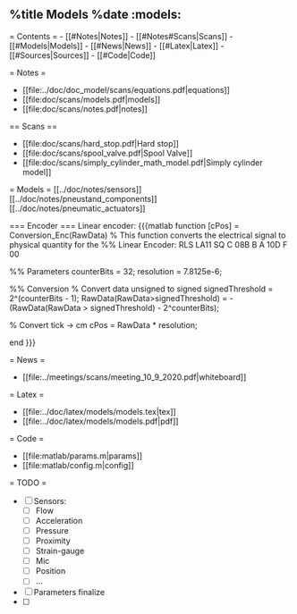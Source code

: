 %title Models
%date
:models:
----
= Contents =
    - [[#Notes|Notes]]
        - [[#Notes#Scans|Scans]]
    - [[#Models|Models]]
    - [[#News|News]]
    - [[#Latex|Latex]]
    - [[#Sources|Sources]]
    - [[#Code|Code]]

= Notes =
- [[file:../doc/doc_model/scans/equations.pdf|equations]] 
- [[file:doc/scans/models.pdf|models]] 
- [[file:doc/scans/notes.pdf|notes]] 

== Scans ==
- [[file:doc/scans/hard_stop.pdf|Hard stop]]
- [[file:doc/scans/spool_valve.pdf|Spool Valve]]
- [[file:doc/scans/simply_cylinder_math_model.pdf|Simply cylinder model]]
 
= Models = 
[[../doc/notes/sensors]]
[[../doc/notes/pneustand_components]]
[[../doc/notes/pneumatic_actuators]]


=== Encoder ===
Linear encoder:
{{{matlab
function [cPos] = Conversion_Enc(RawData)
% This function converts the electrical signal to physical quantity for the
%% Linear Encoder: RLS LA11 SQ C 08B B A 10D F 00

%% Parameters
counterBits = 32;
resolution = 7.8125e-6;

%% Conversion
% Convert data unsigned to signed 
signedThreshold = 2^(counterBits - 1);
RawData(RawData>signedThreshold) = -(RawData(RawData > signedThreshold) - 2^counterBits);

% Convert tick -> cm
cPos = RawData * resolution;

end
}}}

= News =
- [[file:../meetings/scans/meeting_10_9_2020.pdf|whiteboard]]

= Latex =
- [[file:../doc/latex/models/models.tex|tex]]
- [[file:../doc/latex/models/models.pdf|pdf]]
 
= Code =
- [[file:matlab/params.m|params]]
- [[file:matlab/config.m|config]]


= TODO =

* [ ] Sensors:
    * [ ] Flow
    * [ ] Acceleration
    * [ ] Pressure
    * [ ] Proximity
    * [ ] Strain-gauge
    * [ ] Mic
    * [ ] Position
    * [ ] ...
* [ ] Parameters finalize
* [ ] 



